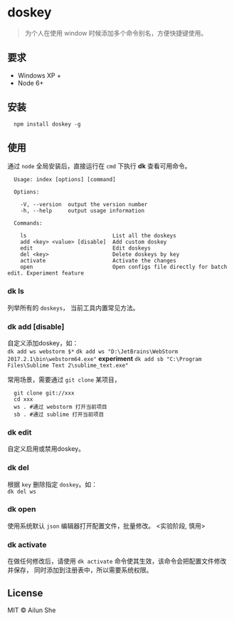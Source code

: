 # doskey

> 为个人在使用 window 时候添加多个命令别名，方便快捷键使用。

## 要求

* Windows XP +
* Node 6+

## 安装

```shell
  npm install doskey -g
```

## 使用

通过 `node` 全局安装后，直接运行在 `cmd` 下执行 **dk** 查看可用命令。

```shell
  Usage: index [options] [command]
  
  Options:
  
    -V, --version  output the version number
    -h, --help     output usage information
  
  Commands:
  
    ls                           List all the doskeys
    add <key> <value> [disable]  Add custom doskey
    edit                         Edit doskeys
    del <key>                    Delete doskeys by key
    activate                     Activate the changes
    open                         Open configs file directly for batch edit. Experiment feature
```


### dk ls
列举所有的 `doskeys`， 当前工具内置常见方法。

### dk add <key> <value> [disable]
自定义添加doskey，如：<br />
`dk add ws webstorm $*`
`dk add ws "D:\JetBrains\WebStorm 2017.2.1\bin\webstorm64.exe"` **experiment**
`dk add sb "C:\Program Files\Sublime Text 2\sublime_text.exe"` 

常用场景，需要通过 `git clone` 某项目，
```shell
  git clone git://xxx
  cd xxx
  ws . #通过 webstorm 打开当前项目
  sb . #通过 sublime 打开当前项目
```

### dk edit
自定义启用或禁用doskey。

### dk del <key>
根据 `key` 删除指定 `doskey`。如：<br />
`dk del ws`

### dk open
使用系统默认 `json` 编辑器打开配置文件，批量修改。 <实验阶段, 慎用>

### dk activate
在做任何修改后，请使用 `dk activate` 命令使其生效，该命令会把配置文件修改并保存，
同时添加到注册表中，所以需要系统权限。

## License
MIT © Ailun She
